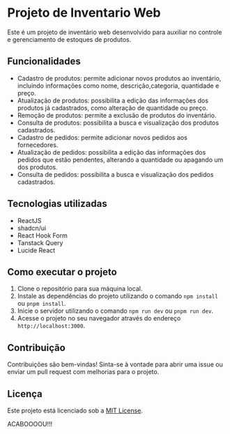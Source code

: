 # Projeto de Inventario Web

Este é um projeto de inventário web desenvolvido para auxiliar no controle e gerenciamento de estoques de produtos. 

## Funcionalidades

- Cadastro de produtos: permite adicionar novos produtos ao inventário, incluindo informações como nome, descrição,categoria, quantidade e preço.
- Atualização de produtos: possibilita a edição das informações dos produtos já cadastrados, como alteração de quantidade ou preço.
- Remoção de produtos: permite a exclusão de produtos do inventário.
- Consulta de produtos: possibilita a busca e visualização dos produtos cadastrados.
- Cadastro de pedidos: permite adicionar novos pedidos aos fornecedores.
- Atualização de pedidos: possibilita a edição das informações dos pedidos que estão pendentes, alterando a quantidade ou apagando um dos produtos.
- Consulta de pedidos: possibilita a busca e visualização dos pedidos cadastrados.

## Tecnologias utilizadas

- ReactJS
- shadcn/ui
- React Hook Form
- Tanstack Query
- Lucide React

## Como executar o projeto

1. Clone o repositório para sua máquina local.
2. Instale as dependências do projeto utilizando o comando `npm install` ou `pnpm install`.
3. Inicie o servidor utilizando o comando `npm run dev` ou `pnpm run dev`.
4. Acesse o projeto no seu navegador através do endereço `http://localhost:3000`.

## Contribuição

Contribuições são bem-vindas! Sinta-se à vontade para abrir uma issue ou enviar um pull request com melhorias para o projeto.

## Licença

Este projeto está licenciado sob a [MIT License](https://opensource.org/licenses/MIT).

ACABOOOOU!!!